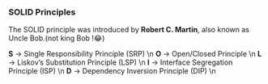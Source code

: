 ### SOLID Principles

The SOLID principle was introduced by <b>Robert C. Martin</b>, also known as Uncle Bob.(not king Bob !😂)

<p>
<b>S</b> -> Single Responsibility Principle (SRP) \n
<b>O</b> -> Open/Closed Principle \n
<b>L</b> -> Liskov’s Substitution Principle (LSP) \n
<b>I</b> -> Interface Segregation Principle (ISP) \n
<b>D</b> -> Dependency Inversion Principle (DIP) \n
</p>

